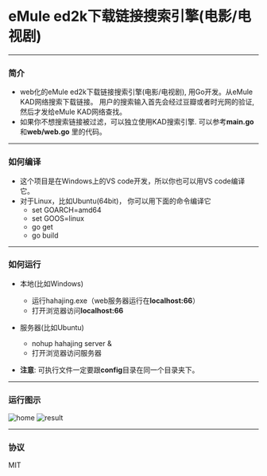 # eMule ed2k下载链接搜索引擎(电影/电视剧)

---
### 简介
* web化的eMule ed2k下载链接搜索引擎(电影/电视剧), 用Go开发。从eMule KAD网络搜索下载链接。 用户的搜索输入首先会经过豆瓣或者时光网的验证, 然后才发给eMule KAD网络查找。
* 如果你不想搜索链接被过滤，可以独立使用KAD搜索引擎. 可以参考**main.go**和**web/web.go** 里的代码。

---
### 如何编译
- 这个项目是在Windows上的VS code开发，所以你也可以用VS code编译它。
- 对于Linux，比如Ubuntu(64bit)， 你可以用下面的命令编译它
    * set GOARCH=amd64
    * set GOOS=linux
    * go get
    * go build


---
### 如何运行
- 本地(比如Windows)
    * 运行hahajing.exe（web服务器运行在**localhost:66**）
    * 打开浏览器访问**localhost:66**
- 服务器(比如Ubuntu)
    * nohup hahajing server &
    * 打开浏览器访问服务器
    
- **注意**: 可执行文件一定要跟**config**目录在同一个目录夹下。

---
### 运行图示
![home](./doc/home.png)
![result](./doc/result.png)

---
### 协议
MIT
